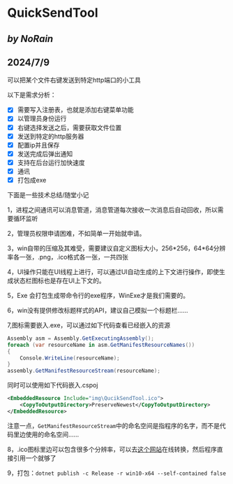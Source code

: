 # QuickSendTool

## *by NoRain*

## 2024/7/9

可以把某个文件右键发送到特定http端口的小工具

以下是需求分析：

- [x] 需要写入注册表，也就是添加右键菜单功能
- [x] 以管理员身份运行
- [x] 右键选择发送之后，需要获取文件位置
- [x] 发送到特定的http服务器
- [x] 配置ip并且保存
- [x] 发送完成后弹出通知
- [x] 支持在后台运行加快速度
- [x] 通讯
- [x] 打包成exe

下面是一些技术总结/随堂小记

1，进程之间通讯可以消息管道，消息管道每次接收一次消息后自动回收，所以需要循环监听

2，管理员权限申请困难，不如简单一开始就申请。

3，win自带的压缩及其难受，需要建议自定义图标大小，256\*256，64\*64分辨率各一张，.png，.ico格式各一张，一共四张

4，UI操作只能在UI线程上进行，可以通过UI自动生成的上下文进行操作，即使生成状态栏图标也是存在UI上下文的。

5，<OutputType>Exe</OutputType> 会打包生成带命令行的exe程序，WinExe才是我们需要的。

6，win没有提供修改标题样式的API，建议自己模拟一个标题栏……

7,图标需要嵌入.exe，可以通过如下代码查看已经嵌入的资源

```cs
Assembly asm = Assembly.GetExecutingAssembly();
foreach (var resourceName in asm.GetManifestResourceNames())
{
    Console.WriteLine(resourceName);
}
assembly.GetManifestResourceStream(resourceName);
```

同时可以使用如下代码嵌入.cspoj

```xml
<EmbeddedResource Include="img\QucikSendTool.ico">
    <CopyToOutputDirectory>PreserveNewest</CopyToOutputDirectory>
</EmbeddedResource>
```

注意一点，```GetManifestResourceStream```中的命名空间是指程序的名字，而不是代码里边使用的命名空间……

8，.ico图标里边可以包含很多个分辨率，可以去[这个网站](https://cn.pic2ico.com/)在线转换，然后程序直接引用一个就够了

9，打包：```dotnet publish -c Release -r win10-x64 --self-contained false```

